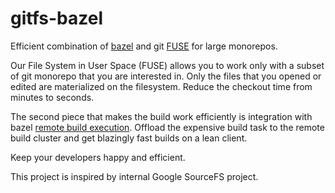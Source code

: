 # gitfs-bazel
Efficient combination of [bazel](https://bazel.build/) and git [FUSE](https://www.kernel.org/doc/html/latest/filesystems/fuse.html) for large monorepos.

Our File System in User Space (FUSE) allows you to work only with a subset of git monorepo that you are interested in.
Only the files that you opened or edited are materialized on the filesystem. Reduce the checkout time from minutes to seconds.

The second piece that makes the build work efficiently is integration with bazel [remote build execution](https://bazel.build/docs/remote-execution).
Offload the expensive build task to the remote build cluster and get blazingly fast builds on a lean client.

Keep your developers happy and efficient.

This project is inspired by internal Google SourceFS project.
